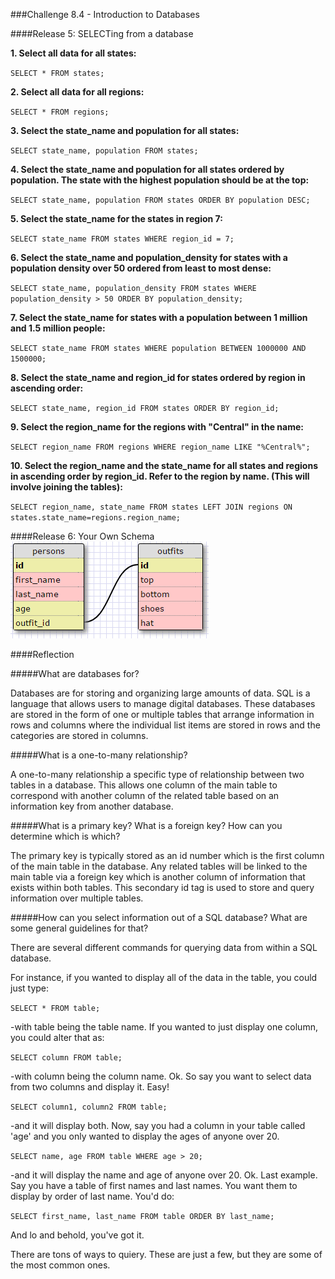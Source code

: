 ###Challenge 8.4 - Introduction to Databases

####Release 5: SELECTing from a database

**1. Select all data for all states:**

`SELECT * FROM states;`

**2. Select all data for all regions:**

`SELECT * FROM regions;`

**3.  Select the state_name and population for all states:**

`SELECT state_name, population FROM states;`

**4. Select the state_name and population for all states ordered by population. The state with the highest population should be at the top:**

`SELECT state_name, population FROM states ORDER BY population DESC;`

**5. Select the state_name for the states in region 7:**

`SELECT state_name FROM states WHERE region_id = 7;`

**6. Select the state_name and population_density for states with a population density over 50 ordered from least to most dense:**

`SELECT state_name, population_density FROM states WHERE population_density > 50 ORDER BY population_density;`

**7. Select the state_name for states with a population between 1 million and 1.5 million people:**

`SELECT state_name FROM states WHERE population BETWEEN 1000000 AND 1500000;`

**8. Select the state_name and region_id for states ordered by region in ascending order:**

`SELECT state_name, region_id FROM states ORDER BY region_id;`

**9. Select the region_name for the regions with "Central" in the name:**

`SELECT region_name FROM regions WHERE region_name LIKE "%Central%";`

**10. Select the region_name and the state_name for all states and regions in ascending order by region_id. Refer to the region by name. (This will involve joining the tables):**

`SELECT region_name, state_name FROM states LEFT JOIN regions ON states.state_name=regions.region_name;`


####Release 6: Your Own Schema
![Outfit Schema](imgs/outfit_schema.png)


####Reflection

#####What are databases for?

Databases are for storing and organizing large amounts of data. SQL is a language
that allows users to manage digital databases. These databases are stored in the form
of one or multiple tables that arrange information in rows and columns where the individual
list items are stored in rows and the categories are stored in columns.


#####What is a one-to-many relationship?

A one-to-many relationship a specific type of relationship between two tables in a database.
This allows one column of the main table to correspond with another column of the related
table based on an information key from another database.


#####What is a primary key? What is a foreign key? How can you determine which is which?

The primary key is typically stored as an id number which is the first column of the main
table in the database. Any related tables will be linked to the main table via a foreign key
which is another column of information that exists within both tables. This secondary id tag
is used to store and query information over multiple tables.

#####How can you select information out of a SQL database? What are some general guidelines for that?

There are several different commands for querying data from within a SQL database. 

For instance, if you wanted to display all of the data in the table, you could just type:

`SELECT * FROM table;`

-with table being the table name. If you wanted to just display one column, you could alter that as:

`SELECT column FROM table;`

-with column being the column name. Ok. So say you want to select data from two columns and display it. Easy!

`SELECT column1, column2 FROM table;`

-and it will display both. Now, say you had a column in your table called 'age' and you only wanted to display
the ages of anyone over 20.

`SELECT name, age FROM table WHERE age > 20;`

-and it will display the name and age of anyone over 20. Ok. Last example. Say you have a table of first names
and last names. You want them to display by order of last name. You'd do:

`SELECT first_name, last_name FROM table ORDER BY last_name;`

And lo and behold, you've got it.

There are tons of ways to quiery. These are just a few, but they are some of the most common ones.